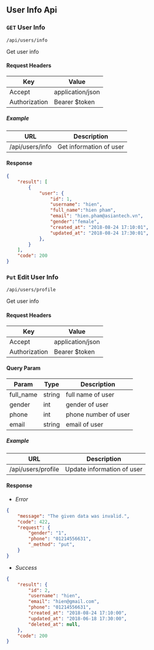 ## User Info Api

### `GET` User Info
```
/api/users/info
```
Get user info
#### Request Headers
| Key | Value |
|---|---|
|Accept|application/json
|Authorization|Bearer $token

##### Example
| URL | Description |
|---|---|
| /api/users/info | Get information of user |


#### Response
``` json
{
    "result": [
        {
            "user": {
                "id": 1,
                "username": "hien",
                "full_name":"hien pham",
                "email": "hien.pham@asiantech.vn",
                "gender":"female",
                "created_at": "2018-08-24 17:10:01",
                "updated_at": "2018-08-24 17:30:01",
            },
        }
    ],
    "code": 200
}
```

### `Put` Edit User Info
```
/api/users/profile
```
Get user info
#### Request Headers
| Key | Value |
|---|---|
|Accept|application/json
|Authorization|Bearer $token

#### Query Param
| Param | Type | Description |
|---|---|---|
| full_name | string | full name of user |
| gender | int | gender of user |
| phone | int | phone number of user |
| email | string |  email of user |

##### Example
| URL | Description |
|---|---|
| /api/users/profile | Update information of user |

#### Response
* _Error_
``` json
{
    "message": "The given data was invalid.",
    "code": 422,
    "request": {
        "gender": "1",
        "phone": "01214556631",
        "_method": "put",
    }
}
```

* _Success_
``` json
{
    "result": {
        "id": 2,
        "username": "hien",
        "email": "hien@gmail.com",
        "phone": "01214556631",
        "created_at": "2018-08-24 17:10:00",
        "updated_at": "2018-06-18 17:30:00",
        "deleted_at": null,
    },
    "code": 200
}
```
